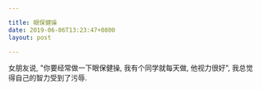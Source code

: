 ```yaml
---

title: 眼保健操
date: 2019-06-06T13:23:47+0800
layout: post

---
```


女朋友说, "你要经常做一下眼保健操, 我有个同学就每天做, 他视力很好", 我总觉得自己的智力受到了污辱.
